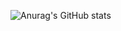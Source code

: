 ![Anurag's GitHub stats](https://github-readme-stats-git-masterrstaa-rickstaa.vercel.app/api?username=Avangelista&hide=prs,issues,contribs)
